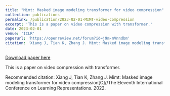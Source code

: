 ```yaml
---
title: "Mimt: Masked image modeling transformer for video compression"
collection: publications
permalink: /publication/2023-02-01-MIMT-video-compression
excerpt: 'This is a paper on video compression with transformer.'
date: 2023-02-01
venue: 'ICLR'
paperurl: 'https://openreview.net/forum?id=j9m-mVnndbm'
citation: 'Xiang J, Tian K, Zhang J. Mimt: Masked image modeling transformer for video compression[C]//The Eleventh International Conference on Learning Representations. 2022.'
---
```


<a href='https://openreview.net/forum?id=j9m-mVnndbm'>Download paper here</a>

This is a paper on video compression with transformer.

Recommended citation: Xiang J, Tian K, Zhang J. Mimt: Masked image modeling transformer for video compression[C]//The Eleventh International Conference on Learning Representations. 2022.